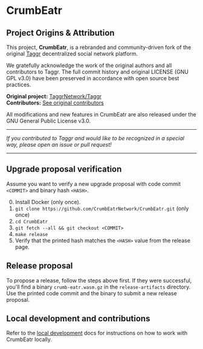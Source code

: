 # CrumbEatr

## Project Origins & Attribution

This project, **CrumbEatr**, is a rebranded and community-driven fork of the original [Taggr](https://github.com/TaggrNetwork/Taggr) decentralized social network platform.

We gratefully acknowledge the work of the original authors and all contributors to Taggr. The full commit history and original LICENSE (GNU GPL v3.0) have been preserved in accordance with open source best practices.

**Original project:** [TaggrNetwork/Taggr](https://github.com/TaggrNetwork/Taggr)  
**Contributors:** [See original contributors](https://github.com/TaggrNetwork/Taggr/graphs/contributors)

All modifications and new features in CrumbEatr are also released under the GNU General Public License v3.0.

---

_If you contributed to Taggr and would like to be recognized in a special way, please open an issue or pull request!_

---

## Upgrade proposal verification

Assume you want to verify a new upgrade proposal with code commit `<COMMIT>` and binary hash `<HASH>`.

0. Install Docker (only once).
1. `git clone https://github.com/CrumbEatrNetwork/CrumbEatr.git` (only once)
2. `cd CrumbEatr`
3. `git fetch --all && git checkout <COMMIT>`
4. `make release`
5. Verify that the printed hash matches the `<HASH>` value from the release page.

## Release proposal

To propose a release, follow the steps above first.
If they were successful, you'll find a binary `crumb-eatr.wasm.gz` in the `release-artifacts` directory.
Use the printed code commit and the binary to submit a new release proposal.

## Local development and contributions

Refer to the [local development](./docs/LOCAL_DEVELOPMENT.md) docs for instructions on how to work with CrumbEatr locally.
